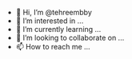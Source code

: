 - 👋 Hi, I’m @tehreembby
- 👀 I’m interested in ...
- 🌱 I’m currently learning ...
- 💞️ I’m looking to collaborate on ...
- 📫 How to reach me ...

<!---
tehreembby/tehreembby is a ✨ special ✨ repository because its `README.md` (this file) appears on your GitHub profile.
You can click the Preview link to take a look at your changes.
--->
